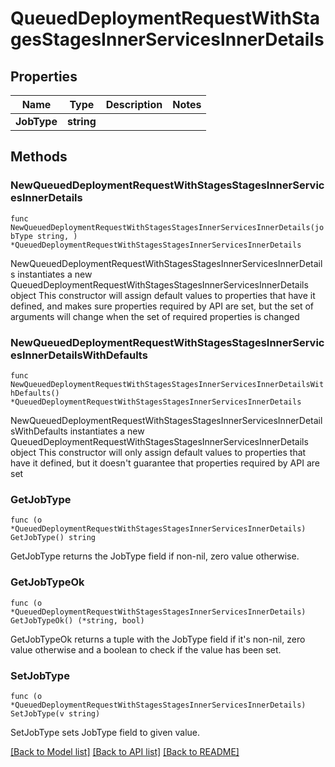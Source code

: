 # QueuedDeploymentRequestWithStagesStagesInnerServicesInnerDetails

## Properties

Name | Type | Description | Notes
------------ | ------------- | ------------- | -------------
**JobType** | **string** |  | 

## Methods

### NewQueuedDeploymentRequestWithStagesStagesInnerServicesInnerDetails

`func NewQueuedDeploymentRequestWithStagesStagesInnerServicesInnerDetails(jobType string, ) *QueuedDeploymentRequestWithStagesStagesInnerServicesInnerDetails`

NewQueuedDeploymentRequestWithStagesStagesInnerServicesInnerDetails instantiates a new QueuedDeploymentRequestWithStagesStagesInnerServicesInnerDetails object
This constructor will assign default values to properties that have it defined,
and makes sure properties required by API are set, but the set of arguments
will change when the set of required properties is changed

### NewQueuedDeploymentRequestWithStagesStagesInnerServicesInnerDetailsWithDefaults

`func NewQueuedDeploymentRequestWithStagesStagesInnerServicesInnerDetailsWithDefaults() *QueuedDeploymentRequestWithStagesStagesInnerServicesInnerDetails`

NewQueuedDeploymentRequestWithStagesStagesInnerServicesInnerDetailsWithDefaults instantiates a new QueuedDeploymentRequestWithStagesStagesInnerServicesInnerDetails object
This constructor will only assign default values to properties that have it defined,
but it doesn't guarantee that properties required by API are set

### GetJobType

`func (o *QueuedDeploymentRequestWithStagesStagesInnerServicesInnerDetails) GetJobType() string`

GetJobType returns the JobType field if non-nil, zero value otherwise.

### GetJobTypeOk

`func (o *QueuedDeploymentRequestWithStagesStagesInnerServicesInnerDetails) GetJobTypeOk() (*string, bool)`

GetJobTypeOk returns a tuple with the JobType field if it's non-nil, zero value otherwise
and a boolean to check if the value has been set.

### SetJobType

`func (o *QueuedDeploymentRequestWithStagesStagesInnerServicesInnerDetails) SetJobType(v string)`

SetJobType sets JobType field to given value.



[[Back to Model list]](../README.md#documentation-for-models) [[Back to API list]](../README.md#documentation-for-api-endpoints) [[Back to README]](../README.md)


